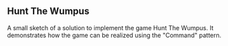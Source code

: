 ## Hunt The Wumpus

A small sketch of a solution to implement the game Hunt The Wumpus. It demonstrates how the game can be realized using the "Command" pattern.
